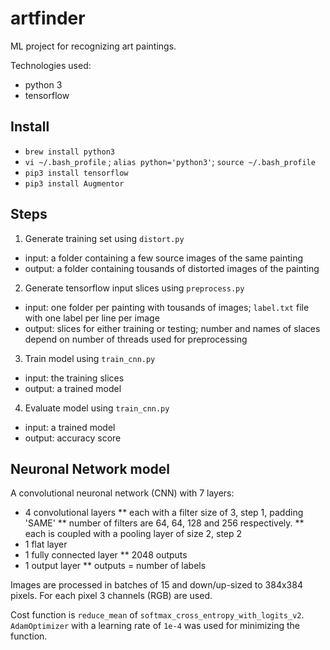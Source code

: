 # artfinder

ML project for recognizing art paintings.

Technologies used:
* python 3
* tensorflow

## Install
* `brew install python3`
* `vi ~/.bash_profile` ; `alias python='python3'`; `source ~/.bash_profile`
* `pip3 install tensorflow`
* `pip3 install Augmentor`

## Steps
1. Generate training set using `distort.py`
* input: a folder containing a few source images of the same painting
* output: a folder containing tousands of distorted images of the painting
2. Generate tensorflow input slices using `preprocess.py`
* input: one folder per painting with tousands of images; `label.txt` file with one label per line per image
* output: slices for either training or testing; number and names of slaces depend on number of threads used for preprocessing
3. Train model using `train_cnn.py`
* input: the training slices
* output: a trained model
4. Evaluate model using `train_cnn.py`
* input: a trained model
* output: accuracy score

## Neuronal Network model

A convolutional neuronal network (CNN) with 7 layers:
* 4 convolutional layers
** each with a filter size of 3, step 1, padding 'SAME'
** number of filters are 64, 64, 128 and 256 respectively.
** each is coupled with a pooling layer of size 2, step 2
* 1 flat layer
* 1 fully connected layer
** 2048 outputs
* 1 output layer
** outputs = number of labels

Images are processed in batches of 15 and down/up-sized to 384x384 pixels. For each pixel 3 channels (RGB) are used.

Cost function is `reduce_mean` of `softmax_cross_entropy_with_logits_v2`. `AdamOptimizer` with a learning rate of `1e-4` was used for minimizing the function.
